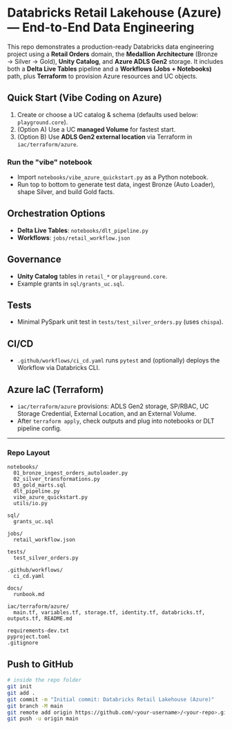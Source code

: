 # Databricks Retail Lakehouse (Azure) — End-to-End Data Engineering

This repo demonstrates a production-ready Databricks data engineering project using a **Retail Orders** domain, the **Medallion Architecture** (Bronze → Silver → Gold), **Unity Catalog**, and **Azure ADLS Gen2** storage. It includes both a **Delta Live Tables** pipeline and a **Workflows (Jobs + Notebooks)** path, plus **Terraform** to provision Azure resources and UC objects.

## Quick Start (Vibe Coding on Azure)
1) Create or choose a UC catalog & schema (defaults used below: `playground.core`).  
2) (Option A) Use a UC **managed Volume** for fastest start.  
3) (Option B) Use **ADLS Gen2 external location** via Terraform in `iac/terraform/azure`.

### Run the "vibe" notebook
- Import `notebooks/vibe_azure_quickstart.py` as a Python notebook.
- Run top to bottom to generate test data, ingest Bronze (Auto Loader), shape Silver, and build Gold facts.

## Orchestration Options
- **Delta Live Tables**: `notebooks/dlt_pipeline.py`
- **Workflows**: `jobs/retail_workflow.json`

## Governance
- **Unity Catalog** tables in `retail_*` or `playground.core`.
- Example grants in `sql/grants_uc.sql`.

## Tests
- Minimal PySpark unit test in `tests/test_silver_orders.py` (uses `chispa`).

## CI/CD
- `.github/workflows/ci_cd.yaml` runs `pytest` and (optionally) deploys the Workflow via Databricks CLI.

## Azure IaC (Terraform)
- `iac/terraform/azure` provisions: ADLS Gen2 storage, SP/RBAC, UC Storage Credential, External Location, and an External Volume.
- After `terraform apply`, check outputs and plug into notebooks or DLT pipeline config.

---

### Repo Layout
```
notebooks/
  01_bronze_ingest_orders_autoloader.py
  02_silver_transformations.py
  03_gold_marts.sql
  dlt_pipeline.py
  vibe_azure_quickstart.py
  utils/io.py

sql/
  grants_uc.sql

jobs/
  retail_workflow.json

tests/
  test_silver_orders.py

.github/workflows/
  ci_cd.yaml

docs/
  runbook.md

iac/terraform/azure/
  main.tf, variables.tf, storage.tf, identity.tf, databricks.tf, outputs.tf, README.md

requirements-dev.txt
pyproject.toml
.gitignore
```

## Push to GitHub
```bash
# inside the repo folder
git init
git add .
git commit -m "Initial commit: Databricks Retail Lakehouse (Azure)"
git branch -M main
git remote add origin https://github.com/<your-username>/<your-repo>.git
git push -u origin main
```
